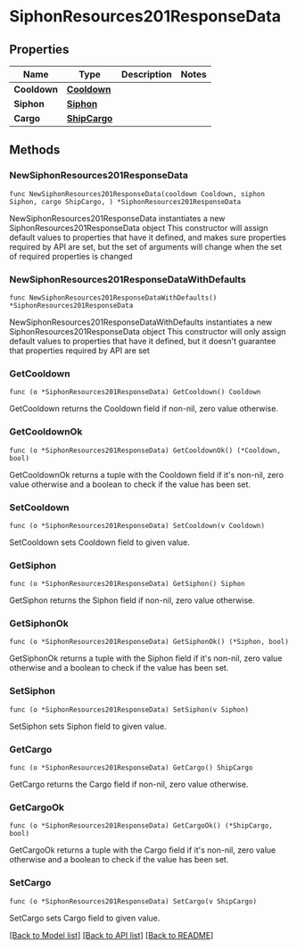 # SiphonResources201ResponseData

## Properties

Name | Type | Description | Notes
------------ | ------------- | ------------- | -------------
**Cooldown** | [**Cooldown**](Cooldown.md) |  | 
**Siphon** | [**Siphon**](Siphon.md) |  | 
**Cargo** | [**ShipCargo**](ShipCargo.md) |  | 

## Methods

### NewSiphonResources201ResponseData

`func NewSiphonResources201ResponseData(cooldown Cooldown, siphon Siphon, cargo ShipCargo, ) *SiphonResources201ResponseData`

NewSiphonResources201ResponseData instantiates a new SiphonResources201ResponseData object
This constructor will assign default values to properties that have it defined,
and makes sure properties required by API are set, but the set of arguments
will change when the set of required properties is changed

### NewSiphonResources201ResponseDataWithDefaults

`func NewSiphonResources201ResponseDataWithDefaults() *SiphonResources201ResponseData`

NewSiphonResources201ResponseDataWithDefaults instantiates a new SiphonResources201ResponseData object
This constructor will only assign default values to properties that have it defined,
but it doesn't guarantee that properties required by API are set

### GetCooldown

`func (o *SiphonResources201ResponseData) GetCooldown() Cooldown`

GetCooldown returns the Cooldown field if non-nil, zero value otherwise.

### GetCooldownOk

`func (o *SiphonResources201ResponseData) GetCooldownOk() (*Cooldown, bool)`

GetCooldownOk returns a tuple with the Cooldown field if it's non-nil, zero value otherwise
and a boolean to check if the value has been set.

### SetCooldown

`func (o *SiphonResources201ResponseData) SetCooldown(v Cooldown)`

SetCooldown sets Cooldown field to given value.


### GetSiphon

`func (o *SiphonResources201ResponseData) GetSiphon() Siphon`

GetSiphon returns the Siphon field if non-nil, zero value otherwise.

### GetSiphonOk

`func (o *SiphonResources201ResponseData) GetSiphonOk() (*Siphon, bool)`

GetSiphonOk returns a tuple with the Siphon field if it's non-nil, zero value otherwise
and a boolean to check if the value has been set.

### SetSiphon

`func (o *SiphonResources201ResponseData) SetSiphon(v Siphon)`

SetSiphon sets Siphon field to given value.


### GetCargo

`func (o *SiphonResources201ResponseData) GetCargo() ShipCargo`

GetCargo returns the Cargo field if non-nil, zero value otherwise.

### GetCargoOk

`func (o *SiphonResources201ResponseData) GetCargoOk() (*ShipCargo, bool)`

GetCargoOk returns a tuple with the Cargo field if it's non-nil, zero value otherwise
and a boolean to check if the value has been set.

### SetCargo

`func (o *SiphonResources201ResponseData) SetCargo(v ShipCargo)`

SetCargo sets Cargo field to given value.



[[Back to Model list]](../README.md#documentation-for-models) [[Back to API list]](../README.md#documentation-for-api-endpoints) [[Back to README]](../README.md)


